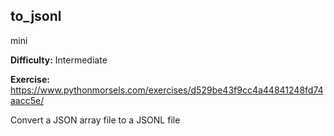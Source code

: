 ## to_jsonl
mini

**Difficulty:** Intermediate

**Exercise:** https://www.pythonmorsels.com/exercises/d529be43f9cc4a44841248fd74aacc5e/

Convert a JSON array file to a JSONL file
    